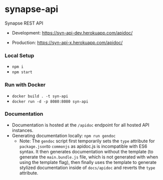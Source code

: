 # synapse-api

Synapse REST API

* Development: https://syn-api-dev.herokuapp.com/apidoc/

* Production: https://syn-api-x.herokuapp.com/apidoc/

### Local Setup
* `npm i`
* `npm start`

### Run with Docker

* `docker build . -t syn-api`
* `docker run -d -p 8080:8080 syn-api`

### Documentation

* Documentation is hosted at the `/apidoc` endpoint for all hosted API instances.
* Generating documentation locally: `npm run gendoc`
  * Note: The `gendoc` script first temporarily sets the `type` attribute for `package.json`to `commonjs` as apidoc.js is incompatible with ES6 syntax. It then generates documentation without the template (to generate the `main.bundle.js` file, which is not generated with when using the template flag), then finally uses the template to generate stylized documentation inside of `docs/apidoc` and reverts the `type` attribute.